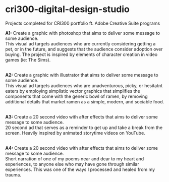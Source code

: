 # cri300-digital-design-studio
Projects completed for CRI300 portfolio ft. Adobe Creative Suite programs

<b>A1:</b> Create a graphic with photoshop that aims to deliver some message to some audience. <br> This visual ad targets audiences who are currently considering getting a pet, or in the future,
 and suggests that the audience consider adoption over buying. The project is inspired by elements of character creation in video games (ie: The Sims).<br><br>

<b>A2:</b> Create a graphic with illustrator that aims to deliver some message to some audience. <br> This visual ad targets audiences who are unadventurous, picky, or hesitatnt eaters 
by employing simplistic vector graphics that simplifies the components that come with the generic bowl of ramen, by removing additional details that market ramen as a simple, modern, and sociable food.
<br><br>

<b>A3:</b> Create a 20 second video with after effects that aims to deliver some message to some audience.<br>
20 second ad that serves as a reminder to get up and take a break from the screen. Heavily inspired by animated storytime videos on YouTube.
<br><br>

<b>A4:</b> Create a 20 second video with after effects that aims to deliver some message to some audience.<br>
Short narration of one of my poems near and dear to my heart and experiences, to anyone else who may have gone through similar experiences. This was one of the ways I processed and healed from my trauma.
